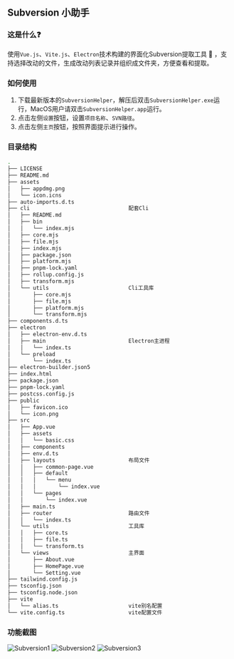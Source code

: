 ## Subversion 小助手
### 这是什么❓
使用`Vue.js`、`Vite.js`、`Electron`技术构建的界面化Subversion提取工具 🔧 ，支持选择改动的文件，生成改动列表记录并组织成文件夹，方便查看和提取。
### 如何使用
1. 下载最新版本的`SubversionHelper`，解压后双击`SubversionHelper.exe`运行，MacOS用户请双击`SubversionHelper.app`运行。
2. 点击左侧`设置`按钮，设置`项目名称`、`SVN路径`。
3. 点击左侧`主页`按钮，按照界面提示进行操作。
### 目录结构
```bash
.
├── LICENSE
├── README.md
├── assets
│   ├── appdmg.png
│   └── icon.icns
├── auto-imports.d.ts
├── cli                               配套Cli
│   ├── README.md
│   ├── bin
│   │   └── index.mjs
│   ├── core.mjs
│   ├── file.mjs
│   ├── index.mjs
│   ├── package.json
│   ├── platform.mjs
│   ├── pnpm-lock.yaml
│   ├── rollup.config.js
│   ├── transform.mjs
│   └── utils                         Cli工具库
│       ├── core.mjs
│       ├── file.mjs
│       ├── platform.mjs
│       └── transform.mjs
├── components.d.ts
├── electron
│   ├── electron-env.d.ts
│   ├── main                          Electron主进程
│   │   └── index.ts
│   └── preload
│       └── index.ts
├── electron-builder.json5
├── index.html
├── package.json
├── pnpm-lock.yaml
├── postcss.config.js
├── public
│   ├── favicon.ico
│   └── icon.png
├── src
│   ├── App.vue
│   ├── assets
│   │   └── basic.css
│   ├── components
│   ├── env.d.ts
│   ├── layouts                       布局文件
│   │   ├── common-page.vue
│   │   ├── default
│   │   │   └── menu
│   │   │       └── index.vue
│   │   └── pages
│   │       └── index.vue
│   ├── main.ts
│   ├── router                        路由文件
│   │   └── index.ts
│   └── utils                         工具库
│   │   ├── core.ts
│   │   ├── file.ts
│   │   └── transform.ts
│   └── views                         主界面
│       ├── About.vue
│       ├── HomePage.vue
│       └── Setting.vue
├── tailwind.config.js
├── tsconfig.json
├── tsconfig.node.json
├── vite
│   └── alias.ts                      vite别名配置
└── vite.config.ts                    vite配置文件
```
### 功能截图
![Subversion1](https://cdn.staticaly.com/gh/cloudhao1999/image-hosting@master/20220917/image.6af9dlzfce40.webp)
![Subversion2](https://cdn.staticaly.com/gh/cloudhao1999/image-hosting@master/20221015/image.57n8ka9w7f00.webp)
![Subversion3](https://cdn.staticaly.com/gh/cloudhao1999/image-hosting@master/20221015/image.217elhtya6bk.webp)
